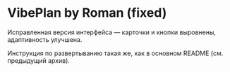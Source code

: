 # VibePlan by Roman (fixed)

Исправленная версия интерфейса — карточки и кнопки выровнены, адаптивность улучшена.

Инструкция по развертыванию такая же, как в основном README (см. предыдущий архив).
